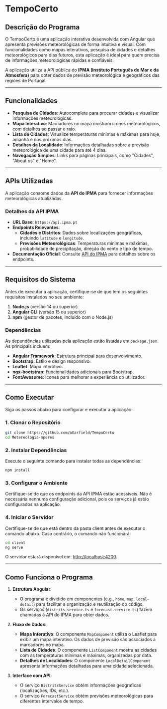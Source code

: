 # **TempoCerto**

## **Descrição do Programa**
O TempoCerto é uma aplicação interativa desenvolvida com Angular que apresenta previsões meteorológicas de forma intuitiva e visual. Com funcionalidades como mapas interativos, pesquisa de cidades e detalhes meteorológicos para dias futuros, esta aplicação é ideal para quem precisa de informações meteorológicas rápidas e confiáveis.

A aplicação utiliza a API pública do **IPMA (Instituto Português do Mar e da Atmosfera)** para obter dados de previsão meteorológica e geográficos das regiões de Portugal.

---

## **Funcionalidades**
- **Pesquisa de Cidades**: Autocomplete para procurar cidades e visualizar informações meteorológicas.
- **Mapa Interativo**: Marcadores no mapa mostram ícones meteorológicos, com detalhes ao passar o rato.
- **Lista de Cidades**: Visualize temperaturas mínimas e máximas para hoje, amanhã e nos próximos dias.
- **Detalhes da Localidade**: Informações detalhadas sobre a previsão meteorológica de uma cidade para até 4 dias.
- **Navegação Simples**: Links para páginas principais, como "Cidades", "About us" e "Home".

---

## **APIs Utilizadas**
A aplicação consome dados da **API do IPMA** para fornecer informações meteorológicas atualizadas.  

### **Detalhes da API IPMA**
- **URL Base**: `https://api.ipma.pt`
- **Endpoints Relevantes**:
  - **Cidades e Distritos**: Dados sobre localizações geográficas, incluindo `latitude` e `longitude`.
  - **Previsões Meteorológicas**: Temperaturas mínimas e máximas, probabilidade de precipitação, direção do vento e tipo de tempo.
- **Documentação Oficial**: Consulte [API do IPMA](https://api.ipma.pt) para detalhes sobre os endpoints.

---

## **Requisitos do Sistema**
Antes de executar a aplicação, certifique-se de que tem os seguintes requisitos instalados no seu ambiente:
1. **Node.js** (versão 14 ou superior)
2. **Angular CLI** (versão 15 ou superior)
3. **npm** (gestor de pacotes, incluído com o Node.js)

### **Dependências**
As dependências utilizadas pela aplicação estão listadas em `package.json`. As principais incluem:
- **Angular Framework**: Estrutura principal para desenvolvimento.
- **Bootstrap**: Estilo e design responsivo.
- **Leaflet**: Mapa interativo.
- **ngx-bootstrap**: Funcionalidades adicionais para Bootstrap.
- **FontAwesome**: Ícones para melhorar a experiência do utilizador.

---

## **Como Executar**
Siga os passos abaixo para configurar e executar a aplicação:

### 1. **Clonar o Repositório**
```bash
git clone https://github.com/oGarfield/TempoCerto
cd Metereologia-mperes
```

### 2. **Instalar Dependências**
Execute o seguinte comando para instalar todas as dependências:
```bash
npm install
```

### 3. **Configurar o Ambiente**
Certifique-se de que os endpoints da API IPMA estão acessíveis. Não é necessária nenhuma configuração adicional, pois os serviços já estão configurados na aplicação.

### 4. **Iniciar o Servidor**
Certifique-se de que está dentro da pasta client antes de executar o comando abaixo. Caso contrário, o comando não funcionará:
```bash
cd client
ng serve
```
O servidor estará disponível em: [http://localhost:4200](http://localhost:4200).

---

## **Como Funciona o Programa**
1. **Estrutura Angular**:
   - O programa é dividido em componentes (e.g., `home`, `map`, `local-detail`) para facilitar a organização e reutilização do código.
   - Os serviços (`distrits.service.ts` e `forecast.service.ts`) fazem chamadas à API do IPMA para obter dados.

2. **Fluxo de Dados**:
   - **Mapa Interativo**: O componente `MapComponent` utiliza o Leaflet para exibir um mapa interativo. Os dados de previsão são associados a marcadores no mapa.
   - **Lista de Cidades**: O componente `ListComponent` mostra as cidades com as temperaturas mínimas e máximas, organizadas por data.
   - **Detalhes de Localidades**: O componente `LocalDetailComponent` apresenta informações detalhadas para uma cidade selecionada.

3. **Interface com API**:
   - O serviço `DistritsService` obtém informações geográficas (localizações, IDs, etc.).
   - O serviço `ForecastService` obtém previsões meteorológicas para diferentes intervalos de tempo.